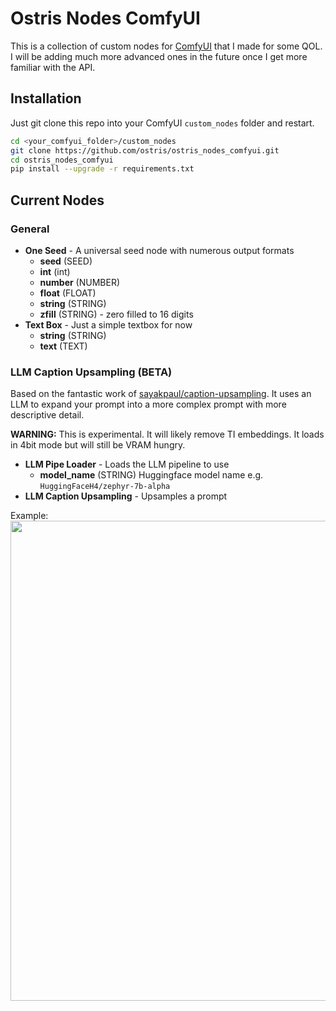 # Ostris Nodes ComfyUI

This is a collection of custom nodes for [ComfyUI](https://github.com/comfyanonymous/ComfyUI) 
that I made for some QOL. I will be adding much more
advanced ones in the future once I get more familiar with the API.

## Installation
Just git clone this repo into your ComfyUI `custom_nodes` folder and restart.
```bash
cd <your_comfyui_folder>/custom_nodes
git clone https://github.com/ostris/ostris_nodes_comfyui.git
cd ostris_nodes_comfyui
pip install --upgrade -r requirements.txt
```


## Current Nodes

### General
 - **One Seed** - A universal seed node with numerous output formats
    - **seed** (SEED)
    - **int** (int)
    - **number** (NUMBER)
    - **float** (FLOAT)
    - **string** (STRING)
    - **zfill** (STRING) - zero filled to 16 digits
 - **Text Box** - Just a simple textbox for now
    - **string** (STRING)
    - **text** (TEXT)
 
### LLM Caption Upsampling (BETA)
Based on the fantastic work of [sayakpaul/caption-upsampling](
https://github.com/sayakpaul/caption-upsampling). It uses
an LLM to expand your prompt into a more complex prompt with more descriptive detail.

**WARNING:** This is experimental. It will likely remove TI embeddings. It loads in 4bit
mode but will still be VRAM hungry. 

- **LLM Pipe Loader** - Loads the LLM pipeline to use
  - **model_name** (STRING) Huggingface model name e.g. `HuggingFaceH4/zephyr-7b-alpha`
- **LLM Caption Upsampling** - Upsamples a prompt


 Example:
<img src="https://raw.githubusercontent.com/ostris/ostris_nodes_comfyui/main/assets/prompt_upsampling_demo.jpg" width="768" height="auto"> 
